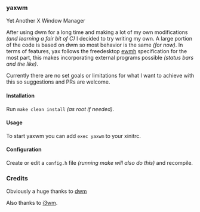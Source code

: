 ### yaxwm
Yet Another X Window Manager

After using dwm for a long time and making a lot of my own modifications *(and learning a fair bit of C)* I decided
to try writing my own. A large portion of the code is based on dwm so most behavior is the same *(for now)*.
In terms of features, yax follows the freedesktop [ewmh](https://specifications.freedesktop.org/wm-spec/wm-spec-latest.html)
specification for the most part, this makes incorporating external programs possible *(status bars and the like)*.

Currently there are no set goals or limitations for what I want to achieve with this so suggestions and PRs are welcome.

#### Installation
Run `make clean install` *(as root if needed)*.

#### Usage
To start yaxwm you can add `exec yaxwm` to your xinitrc.

#### Configuration
Create or edit a `config.h` file *(running make will also do this)* and recompile.

### Credits
Obviously a huge thanks to [dwm](https://dmw.suckless.org)


Also thanks to [i3wm](https://github.com/i3/i3).

